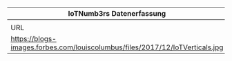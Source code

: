 |IoTNumb3rs Datenerfassung|||||||||||
| ---- | ---- | ---- | ---- | ---- | ---- | ---- | ---- | ---- | ---- | ---- |
||||||||||||
|URL|home_url|filename|device_class|device_count|market_class|market_volume|prognosis_year|publication_year|authorship_class|Dropbox folder|
|https://blogs-images.forbes.com/louiscolumbus/files/2017/12/IoTVerticals.jpg|https://www.forbes.com/sites/louiscolumbus/2017/12/10/2017-roundup-of-internet-of-things-forecasts/#eef8c5e1480e|file15_IoTVerticals.jpg||||||||Pattoho/20181122-1800|
